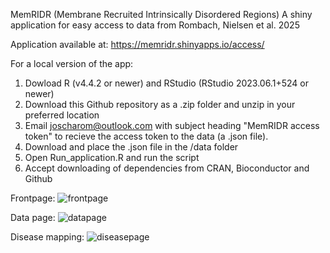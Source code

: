 MemRIDR (Membrane Recruited Intrinsically Disordered Regions)
A shiny application for easy access to data from Rombach, Nielsen et al. 2025 

Application available at:  https://memridr.shinyapps.io/access/ 

For a local version of the app:
1) Dowload R (v4.4.2 or newer) and RStudio (RStudio 2023.06.1+524 or newer)
2) Download this Github repository as a .zip folder and unzip in your preferred location
3) Email joscharom@outlook.com with subject heading "MemRIDR access token" to recieve the access token to the data (a .json file).
4) Download and place the .json file in the /data folder
5) Open Run_application.R and run the script
6) Accept downloading of dependencies from CRAN, Bioconductor and Github

Frontpage:
![frontpage](https://github.com/user-attachments/assets/f43cbfa0-4651-4f7b-b779-170ac8f84ca4)


Data page:
![datapage](https://github.com/user-attachments/assets/1a5dd1bc-06de-421e-9360-22fdd4c3f8a5)


Disease mapping:
![diseasepage](https://github.com/user-attachments/assets/581cdc06-cdde-41d2-8304-3193d3eb805e)

